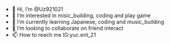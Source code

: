 - 👋 Hi, I’m @Uz921021
- 👀 I’m interested in misic_building, coding and play game
- 🌱 I’m currently learning Japanese, coding and music_building
- 💞️ I’m looking to collaborate on friend interact
- 📫 How to reach me IG:yuc.ent_21

<!---
Uz921021/Uz921021 is a ✨ special ✨ repository because its `README.md` (this file) appears on your GitHub profile.
You can click the Preview link to take a look at your changes.
--->
